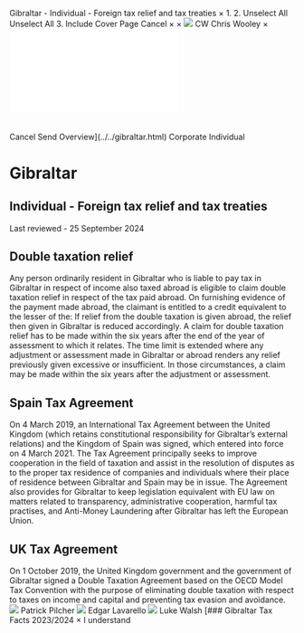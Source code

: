 Gibraltar - Individual - Foreign tax relief and tax treaties
×
1.
2.
Unselect All
Unselect All
3.
Include Cover Page
Cancel
×
×
![](../../-/media/world-wide-tax-summaries/attachments/global---chris-wooley.ashx%3Frev=ac5e5f3223b34096b1afc2a6009c7320&revision=ac5e5f32-23b3-4096-b1af-c2a6009c7320&hash=859B7ADC84DC2CBEC9760E9E6EE7DE6D0A8BFCDF)
CW
Chris Wooley
×
![](foreign-tax-relief-and-tax-treaties.html)
######
Cancel
Send
Overview](../../gibraltar.html)
Corporate
Individual
# Gibraltar
## Individual - Foreign tax relief and tax treaties
Last reviewed - 25 September 2024
## Double taxation relief
Any person ordinarily resident in Gibraltar who is liable to pay tax in Gibraltar in respect of income also taxed abroad is eligible to claim double taxation relief in respect of the tax paid abroad. On furnishing evidence of the payment made abroad, the claimant is entitled to a credit equivalent to the lesser of the:
If relief from the double taxation is given abroad, the relief then given in Gibraltar is reduced accordingly.
A claim for double taxation relief has to be made within the six years after the end of the year of assessment to which it relates. The time limit is extended where any adjustment or assessment made in Gibraltar or abroad renders any relief previously given excessive or insufficient. In those circumstances, a claim may be made within the six years after the adjustment or assessment.
## Spain Tax Agreement
On 4 March 2019, an International Tax Agreement between the United Kingdom (which retains constitutional responsibility for Gibraltar’s external relations) and the Kingdom of Spain was signed, which entered into force on 4 March 2021.
The Tax Agreement principally seeks to improve cooperation in the field of taxation and assist in the resolution of disputes as to the proper tax residence of companies and individuals where their place of residence between Gibraltar and Spain may be in issue.
The Agreement also provides for Gibraltar to keep legislation equivalent with EU law on matters related to transparency, administrative cooperation, harmful tax practises, and Anti-Money Laundering after Gibraltar has left the European Union.
## UK Tax Agreement
On 1 October 2019, the United Kingdom government and the government of Gibraltar signed a Double Taxation Agreement based on the OECD Model Tax Convention with the purpose of eliminating double taxation with respect to taxes on income and capital and preventing tax evasion and avoidance.
![](../../-/media/world-wide-tax-summaries/gibraltarpatrick-pilcherpatrick-photo-2020jpg20211210112342923.ashx%3Frev=b23fe362b86b484d9a775fab8ef0e27d&revision=b23fe362-b86b-484d-9a77-5fab8ef0e27d&hash=FA6179ACA0D8F34E69163BAB5A28177B4D21A3B0)
Patrick Pilcher
![](../../-/media/world-wide-tax-summaries/gibraltaredgar-lavarellogibraltar--edgar-lavarellojpg20241210115257678.ashx%3Frev=b3c047415b4d4d07a2c87321b259a22e&revision=b3c04741-5b4d-4d07-a2c8-7321b259a22e&hash=17E2384AF08C32FF0BF3D7FE1CB495F3903BD61D)
Edgar Lavarello
![](../../-/media/world-wide-tax-summaries/gibraltarluke-walshgibraltar--luke-walshjpg20241210115345304.ashx%3Frev=69b3d306f30a429f8281aa469c2863c1&revision=69b3d306-f30a-429f-8281-aa469c2863c1&hash=890F5CE495D15EDB97B8CFDCDFB1934D79E8F70B)
Luke Walsh
[### Gibraltar Tax Facts 2023/2024
×
I understand